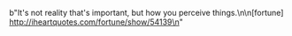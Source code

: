 b"It's not reality that's important, but how you perceive things.\n\n[fortune] http://iheartquotes.com/fortune/show/54139\n"